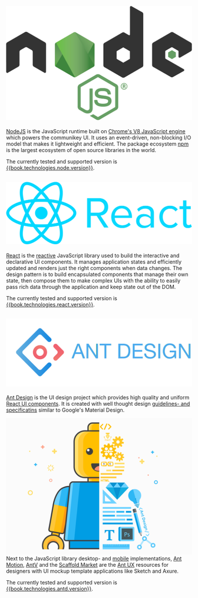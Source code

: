 ## ![](assets/nodejs-logo-pantone-black.png)
[NodeJS](https://nodejs.org) is the JavaScript runtime built on [Chrome's V8 JavaScript engine](https://developers.google.com/v8) which powers the communikey UI. It uses an event-driven, non-blocking I/O model that makes it lightweight and efficient. The package ecosystem [npm](https://npmjs.com) is the largest ecosystem of open source libraries in the world.

The currently tested and supported version is [{{book.technologies.node.version}}](https://nodejs.org/download/release/v6.5.0).

## ![](assets/react-logo.png)
[React](https://facebook.github.io/react) is the [reactive](http://reactivemanifesto.org) JavaScript library used to build the interactive and declarative UI components. It manages application states and efficiently updated and renders just the right components when data changes. The design pattern is to build encapsulated components that manage their own state, then compose them to make complex UIs with the ability to easily pass rich data through the application and keep state out of the DOM.

The currently tested and supported version is [{{book.technologies.react.version}}](https://npmjs.com/package/react).

## ![](assets/antd-logo.png)
[Ant Design](https://ant.design) is the UI design project which provides high quality and uniform [React UI components](https://ant.design/docs/react/introduce). It is created with well thought design [guidelines- and specificatins](https://ant.design/docs/spec/introduce) similar to Google's Material Design.

![](assets/antd-lego.png)
Next to the JavaScript library desktop- and [mobile](https://mobile.ant.design) implementations, [Ant Motion](https://motion.ant.design), [AntV](https://antv.alipay.com) and the [Scaffold Market](http://scaffold.ant.design) are the [Ant UX](http://ux.ant.design) resources for designers with UI mockup template applications like Sketch and Axure.

The currently tested and supported version is [{{book.technologies.antd.version}}](https://npmjs.com/package/react).
